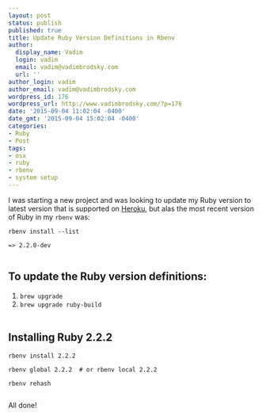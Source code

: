 ```yaml
---
layout: post
status: publish
published: true
title: Update Ruby Version Definitions in Rbenv
author:
  display_name: Vadim
  login: vadim
  email: vadim@vadimbrodsky.com
  url: ''
author_login: vadim
author_email: vadim@vadimbrodsky.com
wordpress_id: 176
wordpress_url: http://www.vadimbrodsky.com/?p=176
date: '2015-09-04 11:02:04 -0400'
date_gmt: '2015-09-04 15:02:04 -0400'
categories:
- Ruby
- Post
tags:
- osx
- ruby
- rbenv
- system setup
---
```

<p>I was starting a new project and was looking to update my Ruby version to latest version that is supported on <a href="https://devcenter.heroku.com/articles/ruby-support#ruby-versions">Heroku</a>, but alas the most recent version of Ruby in my <code>rbenv</code> was:</p>
<pre><code class="bash">rbenv install --list<br />
=> 2.2.0-dev<br />
</code></pre></p>
<h2>To update the Ruby version definitions:</h2></p>
<ol>
<li><code>brew upgrade</code></li>
<li><code>brew upgrade ruby-build</code></li><br />
</ol></p>
<h2>Installing Ruby 2.2.2</h2></p>
<pre><code class="bash">rbenv install 2.2.2<br />
rbenv global 2.2.2  # or rbenv local 2.2.2<br />
rbenv rehash<br />
</code></pre></p>
<p>All done!</p>
